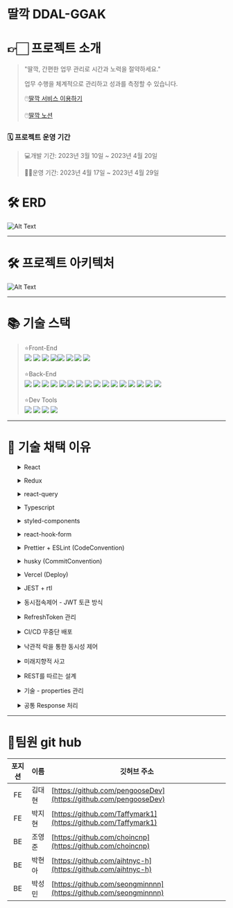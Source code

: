 # 딸깍 DDAL-GGAK

# **👉🏻** 프로젝트 소개

> "딸깍, 간편한 업무 관리로 시간과 노력을 절약하세요."
> 
> 
> 
> 업무 수행을 체계적으로 관리하고 성과를 측정할 수 있습니다.
> 
> 🖱️[딸깍 서비스 이용하기](https://ddal-ggak-fe.vercel.app/)
> 
> 🖱️[딸깍 노션](https://www.notion.so/e11016a0ca7a41a4932301027925670e)
> 

### 🗓️ 프로젝트 운영 기간

> 💻개발 기간: 2023년 3월 10일 ~ 2023년 4월 20일
> 
> 
> 👩‍💼운영 기간: 2023년 4월 17일 ~ 2023년 4월 29일
> 


# 🛠️ ERD
![Alt Text](https://drive.google.com/uc?id=1k1kbjM2F9kBCj7HMYDr-_47qbZ94Soc3)

---

# 🛠️ 프로젝트 아키텍처
![Alt Text](https://drive.google.com/uc?export=download&id=103oPx8kR-ckDIvgZw1ss_ihDbNd_5lBh)


---

# 📚 기술 스택

> ⭐Front-End<br>
> <img src="https://img.shields.io/badge/react-61DAFB?style=for-the-badge&logo=react&logoColor=white"> <img src="https://img.shields.io/badge/react query-FF4154?style=for-the-badge&logo=react&logoColor=white"> <img src="https://img.shields.io/badge/styled_components-DB7093?style=for-the-badge&logo=styledcomponents&logoColor=white"> <img src="https://img.shields.io/badge/vercel-000000?style=for-the-badge&logo=vercel&logoColor=white"><img src="https://img.shields.io/badge/reactrouter-CA4245?style=for-the-badge&logo=reactrouter&logoColor=white">  <img src="https://img.shields.io/badge/typescript-3178C6?style=for-the-badge&logo=typescript&logoColor=white"> <img src="https://img.shields.io/badge/react_hook_form-EC5990?style=for-the-badge&logo=reacthookform&logoColor=white"> <img src="https://img.shields.io/badge/axios-5A29E4?style=for-the-badge&logo=axios&logoColor=white"> <br><br>
 ⭐Back-End<br>
   <img src="https://img.shields.io/badge/spring-6DB33F?style=for-the-badge&logo=spring&logoColor=white"> <img src="https://img.shields.io/badge/spring boot-6DB33F?style=for-the-badge&logo=springboot&logoColor=white"> <img src="https://img.shields.io/badge/spring security-6DB33F?style=for-the-badge&logo=springsecurity&logoColor=white"> <img src="https://img.shields.io/badge/mysql-4479A1?style=for-the-badge&logo=mysql&logoColor=white"> <img src="https://img.shields.io/badge/gradle-02303A?style=for-the-badge&logo=gradle&logoColor=white"> <img src="https://img.shields.io/badge/nginx-009639?style=for-the-badge&logo=nginx&logoColor=white"> <img src="https://img.shields.io/badge/aws-FF9900?style=for-the-badge&logo=amazonaws&logoColor=white"> <img src="https://img.shields.io/badge/amazon rds-527FFF?style=for-the-badge&logo=amazonrds&logoColor=white"> <img src="https://img.shields.io/badge/amazon ec2-FF9900?style=for-the-badge&logo=amazonec2&logoColor=white"> <img src="https://img.shields.io/badge/amazon s3-569A31?style=for-the-badge&logo=amazons32&logoColor=white"> <img src="https://img.shields.io/badge/query_dsl-009CE9?style=for-the-badge&logo=querydsl&logoColor=white"> <img src="https://img.shields.io/badge/spring data-6DB33F?style=for-the-badge&logo=springdata&logoColor=white"> <img src="https://img.shields.io/badge/spring framework-6DB33F?style=for-the-badge&logo=springframework&logoColor=white"> <img src="https://img.shields.io/badge/spring webflux-6DB33F?style=for-the-badge&logo=springwebflux&logoColor=white"> <img src="https://img.shields.io/badge/JWT-000000?style=for-the-badge&logo=JsonWebTokens&logoColor=white"> <img src="https://img.shields.io/badge/github actions-2088FF?style=for-the-badge&logo=githubactions&logoColor=white"><br><br>
⭐Dev Tools<br><img src="https://img.shields.io/badge/github-181717?style=for-the-badge&logo=github&logoColor=white"> <img src="https://img.shields.io/badge/git-F05032?style=for-the-badge&logo=git&logoColor=white"> <img src="https://img.shields.io/badge/Visual Studio code-007ACC?style=for-the-badge&logo=visualstudiocode&logoColor=white"> <img src="https://img.shields.io/badge/IntelliJ-000000?style=for-the-badge&logo=intellij&logoColor=white">
---

# **📝 기술 채택 이유**
<ul id="37993fec-340c-4550-b452-4eae3a1a5d40" class="toggle"><details close=""><summary>React</summary><blockquote id="b8f6517e-a14a-4dde-94d1-433dc7d48a97" class=""><strong>도입 사유</strong><br>1. State 변경에 따른 반응성 유지.
2. 함수 컴포넌트를 사용한 컴포넌트 재사용성 증대.</blockquote></details></li></ul><p id="6e05c84f-2ad8-4f9d-b4a4-b721d21d68ca" class="">
</p><ul id="b4dfc9c5-23be-4f9c-b118-d8e47296c3ba" class="toggle"><details close=""><summary>Redux</summary><blockquote id="bb9fc17e-b159-4e5d-887b-e8bb2bd622c8" class=""><strong>도입 사유 </strong><br>
클라이언트의 state 관리 및 Provider pattern을 이용한 컴포넌트 간 불필요한 의존성을 제거하고 재사용성 확보.<ul  class="toggle"><details open=""><summary>redux, recoil, zustand 등</summary><ul id="fb034d5a-34a0-41ca-8894-130872d0ad3e" class="bulleted-list"><li style="list-style-type:disc">현재 프로젝트 상태만 보면 recoil을 사용하는 것이 맞으나, 최종적으로 만들고자 하는 프로덕트는 B2B SaaS이기 때문에 결국 프로덕트의 규모는 굉장히 커질 예정입니다.
 따라서, 초반에 작성해야 할 코드가 좀 있겠지만, 나중의 스케일업에 대한 유동성을 고려해본다면 redux로 상태를 관리하는 것이 옳다고 판단했습니다.</li></ul></details></li></ul></blockquote></details></li></ul><p id="ed9f652d-1ab4-493e-a228-664a0ca1d4fb" class="">
</p><ul id="783a5f3f-1769-4393-813f-1265f1f4222e" class="toggle"><details close=""><summary>react-query</summary><blockquote id="97e66895-479d-4977-9663-0a895f00fbbd" class=""><strong>도입 사유 </strong><br>
1. 데이터 캐싱을 이용한 쾌적한 렌더링.<br>
2. BE와의 데이터 동기화.<br>
3. HTTP 프로토콜 통신 결과 핸들링.<ul id="1bf2374c-426a-4fce-9fa8-2712d53a7786" class="toggle"><details open=""><summary>swr, react-query</summary><ul id="bbb0f8de-d200-4496-b4ad-d23865781731" class="bulleted-list"><li style="list-style-type:disc">redux-thunk는 FE의 middleware이지 HTTP 프로토콜 통신을 담당하기 위해 나온 라이브러리는 아니기 때문에 고려대상에서 배제하였습니다.</li></ul><ul id="08ad7af5-689c-4ea4-afcd-af24bf4c970e" class="bulleted-list"><li style="list-style-type:disc"> 현재는 react-query나 swr, 나아가 NextJS 13 버젼 등. 데이터 캐싱과 BE데이터 동기화에 관한 뛰어난 성능을 제공하는 라이브러리 및 프레임워크가 많이 출시되었으며, 커스텀 캐싱 및 BE와의 데이터 동기화에 성능이 뛰어난 react-query를 채택하였습니다. </li></ul></details></li></ul></blockquote></details></li></ul><p id="2fe3af36-5c44-4780-8a5d-f42d8143bcde" class="">
</p><ul id="2c71ec37-8880-4f64-9d34-36974d6f9d31" class="toggle"><details close=""><summary>Typescript</summary><blockquote id="67e932e1-ea39-4c59-bd9c-1156ec7ea347" class=""><strong>도입 사유 </strong><br> 
1. type을 통한 안정성 확보.<br>
2. 미처 잡아내지 못한 에러 디버깅.<br>
3. 자동완성 기능.</blockquote></details></li></ul><p id="5bd3588f-4575-4fdf-8870-eb42ddc9b01c" class="">
</p><ul id="41f44fa8-61cd-47cd-97f7-e3576f75f499" class="toggle"><details close=""><summary>styled-components</summary><blockquote id="e4962097-b2c4-408c-aa01-9f7150187f6d" class=""><strong>도입 사유</strong><br>
1. 외부 환경변화에 따른 유동적 대처가 가능.<br>
2. 함수 컴포넌트에 여러 props를 전달하더라도 복잡한 optional rendering을 제어할 수 있음.<br>
3. 전역적으로 스타일링에 대한 책임을 담당하고 책임을 부여.<ul id="fd03e204-9ef2-4999-8d9c-ec52e0c692ba" class="toggle"><details open=""><summary>TailwindCSS</summary><p id="863635e3-1005-49dd-9926-dadcf95634db" class="">기본적으로 적용된 CSS 프리셋이 있어 간편하다는 장점이 있지만, props를 통해 optional하게 CSS를 적용할 경우, 가독성이 크게 떨어진다는 문제점이 있습니다. 또한, 이것과 더불어 전역적인 style 적용에도 어려움이 있습니다.
 결국, 외부환경의 변화에 유동적으로 대처하며, 복잡하고 상세한 CSS를 적용하고자 styled-components를 채택하였습니다.</p></details></li></ul></blockquote></details></li></ul><p id="36715e77-ac57-4f90-b1db-1297deabfaa7" class="">
</p><ul id="b313f486-d36f-4511-adcf-4613c9b4fdc7" class="toggle"><details close=""><summary>react-hook-form</summary><blockquote id="7613abb4-c816-4cd9-ae97-223fc501a8de" class=""><strong>도입 사유</strong><br>
1. 간편한 커스텀 validation 및 errorMessage 렌더링.<br>
2. 압도적으로 짧아지는 코드 길이와 높아지는 함수 컴포넌트의 가독성 확보.</blockquote></details></li></ul><p id="4e13cd3f-6eb2-4e78-8256-904e0531b621" class="">
</p><ul id="70d461fb-db9f-4dd9-b2eb-3388c948f9e6" class="toggle"><details close=""><summary>Prettier + ESLint (CodeConvention)</summary><blockquote id="8a5c69df-e2f8-4f85-b7d4-1264c31d3b88" class=""><strong>도입 사유</strong><br>
1. 형상관리툴을 이용하며, 팀원과 코드를 동기화하는 과정에서 conflict를 최소화하고자 함입니다.<br>
2. conflict의 문제를 떠나, 타인과 협업을 하는 상황에선, codeConvention을 통일해야합니다. 해당 코드의 유지보수와 확장성을 보장하기 위해, 최소한의 “가독성”과 규칙이 전제되어야 하기 때문입니다.  나아가, 더 나은 변수명을 고민하고, 꾸준한 클린코드와 리팩터링을 진행하는 것을 습관화 해야합니다. 내가 작성하는 코드는 부채가 아닌 기술이 되어야합니다. </blockquote></details></li></ul><p id="33b59699-6f4b-4578-af76-06ed25dd6848" class="">
</p><ul id="0546b757-2dd0-4d26-8cfe-dd9f160e0335" class="toggle"><details close=""><summary>husky (CommitConvention)</summary><blockquote id="d3c0de3a-2649-40c4-8a48-19cf0a88b6e7" class=""><strong>도입 사유</strong><br>
- 커밋 로그만 보더라도, 어떤 작업을 했는지 알 수 있어야 합니다.
 특히, 타인과의 협업에서 commit convention을 지키고, 실제 commit 내역과 commit 메시지를 일치해야 함을 인식해야합니다.</blockquote><p id="a7c34d3a-2043-4847-9ae2-57968c160938" class="">
</p></details></li></ul><p id="df3839a3-2466-4f0a-b1e6-6388a76cc236" class="">
</p><ul id="9682b011-9272-4091-b0b7-3477414bb1f8" class="toggle"><details close=""><summary>Vercel (Deploy)</summary><blockquote id="380c07af-d005-480c-871c-2ed700af0e75" class=""><strong>도입 사유</strong><br>
- 원래 계획에는 AWS S3로 배포 후, github action을 이용해 CI/CD를 구축하고자 하였습니다. 다만, 여러가지 문제점이 발생하여, 자체적으로 CI/CD 및 deploy를 제공하는 Vercel을 채택하였습니다. 추후, 위의 환경으로 migration 예정입니다. </blockquote></details></li></ul><p id="4b6f3292-37b5-49db-b5d2-dbe1d512a9ea" class="">
</p><ul id="9daa4599-8326-4d5e-becd-e6e17727c36f" class="toggle"><details close=""><summary>JEST + rtl</summary><blockquote id="90b530db-79af-4e55-9719-c74ff393ee24" class=""><strong>도입 사유</strong><br>
- PR을 날리기 전, 본인이 작성한 코드의 sideEffect를 알 수 있는 도구입니다.
위와 같은 이유로, testCode를 많이 작성하지는 못했지만, 추후 컴포넌트 단위의 테스트코드를 전부 작성할 예정입니다.</blockquote></details></li></ul><p id="a36d19c6-9a71-43da-b6ed-a0b8b6941b41" class="">
</p><ul id="2fa86745-663e-486a-a673-c1866e127183" class="toggle"><details close=""><summary>동시접속제어 - JWT 토큰 방식</summary><blockquote id="414f0f38-8a14-412e-9535-160dc2ec6da9" class=""><strong>도입 사유</strong><br> -  한 회원의 다중 클라이언트를 이용한 동시접속 제어를 하기 위해서 세션을 도입할 것인가, 말 것인가에 대해 회의를 해야 했습니다. <ul id="489b7813-299b-4567-b41a-6cae186da821" class="toggle"><details open=""><summary>세션/ REDIS</summary><ul id="2c10599c-e22a-42d0-937b-e5741c879190" class="bulleted-list"><li style="list-style-type:disc">세션은 stateful한 인증 방식으로 서버에 세션 정보를 저장하여 인증을 유지하기 때문에 서버의 확장성을 낮추고, 서버에 저장된 세션 정보가 많아지면 서버의 메모리 부하가 커지고 서버의 안정성에도 영향을 줄 수 있습니다.</li></ul><ul id="5f4a105e-1ab4-4305-986e-4b334a4c1b2d" class="bulleted-list"><li style="list-style-type:disc">프로젝트의 특성상 다수의 사용자가 동시에 접속하는 경우 서버의 부하가 크게 증가할 수 있습니다. 따라서 대규모 사용자를 처리해야 하는 경우에는 분산 캐시나 다른 기술을 이용하는 것이 더욱 효과적이라고 생각해서 redis를 선택했습니다</li></ul></details></li></ul></blockquote></details></li></ul><p id="a4acaa01-2ccf-4f00-8082-6ff078d78faf" class="">
</p><ul id="d448658a-08a7-4a8e-9783-ccbe68488e13" class="toggle"><details close=""><summary>RefreshToken 관리</summary><blockquote id="f94c7699-d2a0-4920-9cb3-b6c6a1161bc1" class=""><strong>도입 사유</strong><br> -  접속 제어를 위해 REFRESH TOKEN이 필요<ul id="f2803357-2695-453b-9266-80b705869b2d" class="toggle"><details open=""><summary>SPRING DATA JPA / REDIS</summary><ul id="2241d299-d264-46ca-8444-b6006f1511c5" class="bulleted-list"><li style="list-style-type:disc">Spring Data JPA는 객체-관계 매핑(Object-Relational Mapping) 기술을 제공하여, 데이터베이스와 객체를 매핑하여 개발을 용이하게 해주는 프레임워크입니다. 하지만, JPA는 대량의 데이터를 처리할 때 성능 이슈가 있을 수 있습니다.</li></ul><ul id="7ae39b22-4e32-442d-891f-aa9f15fb75b9" class="bulleted-list"><li style="list-style-type:disc">B2B SaaS 서비스에서 접속 제어를 위해 Redis를 사용하는 것은, Refresh Token과 같이 민감한 정보를 안전하게 저장하고, 빠른 속도로 대용량의 데이터를 처리하기 위함입니다. Redis를 이용하면, Refresh Token을 안전하게 저장하고, 유효성 검사를 효율적으로 처리할 수 있으며, 성능이 뛰어나므로 사용자 경험을 향상시킬 수 있습니다.</li></ul><ul id="4ed9e527-2c3c-4b52-9783-3fbe56f88b03" class="bulleted-list"><li style="list-style-type:disc">또한 Redis는 높은 성능, 분산 시스템, 캐시 등의 이점을 제공해 확장가능성도 뛰어났고, 데이터 안정성과 서비스 성능 향상에 효과적이기에 선택했습니다.</li></ul></details></li></ul></blockquote></details></li></ul><p id="e79801bf-088e-45a2-bc2c-caafaf93beb1" class="">
</p><ul id="6c81ac06-d3d5-4b0d-9be0-93bbc8c25452" class="toggle"><details close=""><summary>CI/CD 무중단 배포</summary><blockquote id="b0a2ec33-580d-4c5b-96eb-2572560a9d39" class=""><strong>도입 사유</strong><br> -  기술 개발과 실 서비스 이용자들이 업데이트를 할 때마다 서버가 끊어지지 않고 적용하기 위해 필요<ul id="9e06faa0-d67e-4cdd-8a2e-099b7c33f50e" class="toggle"><details open=""><summary>github action, docker, jenkins, Travis
s3, codeDeploy, Redis, Nginx, Apache, Load Balancing</summary><ul id="1534b4f4-46cf-48f3-8b7c-a855c42e1631" class="bulleted-list"><li style="list-style-type:disc">이미지와 초대부분 때문에 docker container를 활용해 Elastic Clound를 적용시키려고 했으나, 한정적인 비용과 주 목적인 업무틀과 티켓 페이지에는 기본적인 CI/CD를 활용하는 것이 더 맞다고 판단하여 결정했습니다.</li></ul><ul id="e18e9ab9-e8a6-4e50-ba5f-cea7e59be3af" class="bulleted-list"><li style="list-style-type:disc">jenkins, Travis는 자주 꺼진다는 이슈로 안정적인 서버 구축을 위해 CI로는 github action을 선택했습니다.</li></ul><ul id="4fa46a27-391f-48f8-985f-72fa005d36be" class="bulleted-list"><li style="list-style-type:disc">codeDeploy배포 후 업데이트를 진행할 때마다 서버가 내려가는 부분을 고민하다, 가동성과 접근성이 좋은 Nginx를 선택하게 되었습니다. </li></ul><ul id="54e80d6b-0997-45c4-b4b4-db35726cb836" class="bulleted-list"><li style="list-style-type:disc">로드밸런싱의 블루 그린을 이용하여 서버를 여러개 띄워서 오토스케일링을 사용하려고 했으나, 비용적인 문제로 일반을 선택하였습니다.</li></ul></details></li></ul></blockquote></details></li></ul><p id="7e2af250-99b5-47cf-9d30-4c8464bb7d47" class="">
</p><ul id="f501e54f-08c3-411a-9db7-142b162aab60" class="toggle"><details close=""><summary>낙관적 락을 통한 동시성 제어</summary><blockquote id="23057873-5a60-447d-85d9-4048c38cce0d" class=""><strong>도입 사유</strong><br> -  동시성 제어 이슈를 방지하기 위하여 db에 락을 걸어야 했습니다.<ul id="ff7727de-bd5c-4e40-89d5-12d93f77c00a" class="toggle"><details open=""><summary>Pessimistic Lock, MVCC, Optimistic locks3, codeDeploy, Redis, Nginx, Apache, Load Balancing</summary><ul id="6bc5a307-2dc0-4543-afeb-60fbe4b43ae9" class="bulleted-list"><li style="list-style-type:disc">가장 중요했던 ticket의 assign같은 경우 db의 충돌 방지를 위해 락을 걸어주어야 했습니다. MVCC를 걸어 주기엔 MVCC 튜닝에 시간이 너무 많이 소모되고, pessimistic Lock 같은 경우 저희 서비스의 메인 로직 상 빠르게 Assign을 가져가야 하고, 메인 페이지에서 ‘딸깍’이라는 액션 한 번에 수정 작업이 이루어져야 하므로 S-Lock이나 E-Lock 등을 걸어주면서 읽기 작업에 락을 걸만큼의 로직이 아니라고 판단했습니다. 또한 롤백 코스트 또한 많이 나가지 않을 것이라 생각했습니다. 그래서 JPA Auditing을 통해 수정자에 versioning을 걸어주면서 낙관적 락을 구현하게 되었습니다.</li></ul></details></li></ul></blockquote></details></li></ul><p id="727bcb52-718f-4e82-bcf3-70103627d1fc" class="">
</p><ul id="72ebd0a6-03b1-4ba0-85c6-8ce19a911e14" class="toggle"><details close=""><summary>미래지향적 사고</summary><blockquote id="020fa5de-84e7-4f9e-8d95-e3de9690a146" class=""><strong>도입 사유</strong> <br>-  프로젝트의 현재만 보고 달리지 않기 위해 지원이 오래된 라이브러리의 경우 쓰지 않기로 하였습니다.<ul id="72c56bee-80a6-4f1a-9bc1-6f0a2ee3a130" class="toggle"><details open=""><summary>다양한 라이브러리</summary><ul id="630eeccf-e006-4407-bb97-d0742c660bdb" class="bulleted-list"><li style="list-style-type:disc">예를 들어 Mapping framework에도 저희가 사용한 Mapstruct외에도 자바 수동 변환, ModelMapper, Orika, Dozer등과 같은 다양한 라이브러리가 있습니다. 그러나 호환성이나 리플렉션같은 기술적인 부분을 제외하고도, 지원이 오래되거나 중단된 라이브러리, 레퍼런스가 부족한 라이브러리는 장점이 많아도 사용하지 않도록 하기로 했습니다. </li></ul></details></li></ul></blockquote></details></li></ul><p id="fab3f501-720f-4de6-8cdd-436edb9156ce" class="">
</p><ul id="1403f061-84ec-465f-bcb5-ce5f14aa8722" class="toggle"><details close=""><summary>REST를 따르는 설계</summary><blockquote id="d5c2170f-b684-4251-aedc-2ff745732781" class=""><strong>도입 사유</strong><br> -  req, res의 방식에 대해 어떻게 데이터를 주고 받을지에 대해 고민하였습니다<ul id="4e280081-a279-4c6d-88b0-6ba44924891b" class="toggle"><details open=""><summary>HATEOAS</summary><ul id="e5edb307-77c7-4fe1-8a2a-3e13fc130510" class="bulleted-list"><li style="list-style-type:disc">Rest 아키텍쳐 스타일을 구성하는 스타일은 아래와 같습니다.
- stateless
- cache
- uniform interface
- layered system
- code-on-demand(optional)</li></ul><ul id="c3cce1ef-dbed-43f9-808d-1f88963b6fa1" class="bulleted-list"><li style="list-style-type:disc">이 중, uniform interface를 따르는 것에서 구성원들의 차이가 있었습니다. 다른 부분에는 만장일치가 있었으나, HATEOAS에 대해서는 의견이 갈렸습니다. springboot hateoas library를 통해 link를 던지려고 했으나, B2B SAAS 프로젝트를 진행하는 만큼 link의 보안성에 대해 민감했기 떄문에 이 이슈는 빼기로 결정하였습니다. </li></ul><ul id="7a0e9f13-5d47-49ac-8012-0b545739a9b7" class="bulleted-list"><li style="list-style-type:disc">또한, 엔드포인트 설계 방식에서 리소스를 잘 나타내 주기 위해 nested된 api를 작성하기 위해 pathvariable로 받던 상위 resource의 id를 dto로 받는 대신 필수조건으로 걸고 valid로 유효성을 검증하였습니다.</li></ul></details></li></ul></blockquote></details></li></ul><p id="0ba8e068-1940-486c-8f62-51590727d29a" class="">
</p><ul id="8c6a63db-e198-427b-86ec-a61c5f68f8ae" class="toggle"><details close=""><summary>기술 - properties 관리</summary><blockquote id="87138de7-09f4-4912-8286-5f84897e41a8" class=""><strong>도입 사유</strong><br> -  어떻게 해야  properties를 비롯한 백엔드 보안 이슈에 더 민감하게 대처할수 있을까 생각하였습니다.<ul id="ca74c527-9c81-4525-b821-cd283e82c54c" class="toggle"><details open=""><summary>GITHUB ACTION / jasypt</summary><ul id="117fc383-d89c-4ac9-aadc-a47ef8179214" class="bulleted-list"><li style="list-style-type:disc">위에서 github action을 사용하기로 결정함에 따라, 인스턴스에 VM옵션을 주어서 가동해야하는 jasypt방식 대신에 깃허브 액션에서 프로퍼티를 관리하기로 하였습니다.</li></ul></details></li></ul></blockquote></details></li></ul><p id="a1cdd33e-6269-4857-9ecb-d60798a2270c" class="">
</p><ul id="b558b0f9-219d-4d6f-abca-aae959237da4" class="toggle"><details close=""><summary>공통 Response 처리</summary><blockquote id="3b61b2d1-428d-47cb-9979-379f21acc86c" class=""><strong>도입 사유</strong><br> -  어떻게 해야 조금 더 uniformed된 resp를 줄 수 있을까 생각하였습니다.<ul id="a60236c2-8fb6-45c0-9c51-fc058c47de3c" class="toggle"><details open=""><summary>globalResponse</summary><ul id="8dab016b-4f16-4ec8-b1f3-6360663a9c54" class="bulleted-list"><li style="list-style-type:disc">resp에 대해서는 에러코드와 마찬가지로 status, message, data의 3가지 필드를 만들고 반환하는 데이터를 넣으려고 했으나, 프론트에서 depth를 하나 더 늘리는 것을 선호하지 않았습니다. </li></ul><ul id="2be92166-6590-4727-b47e-037f54dcb0b6" class="bulleted-list"><li style="list-style-type:disc">그렇다고 일일히 dto에 mapping framework을 이용해 @AfterMapping 어노테이션으로 추가적인 정보를 넣어주는것은 비효율적이라고 느껴서, error가 아닌 200, 201 코드를 반환할 때에는 one-depth로 변화되는 값의 전체 데이터를 넣어 주었습니다.</li></ul></details></li></ul></blockquote></details></li></ul><p id="43a67730-dc0b-4470-91de-72bb8b730e4a" class="">

---

# 👥팀원 git hub

|포지션|이름|깃허브 주소|
|:---:|---|---|
|<center>FE</center>|김대현|[https://github.com/pengooseDev](https://github.com/pengooseDev)|
|<center>FE</center>|박지현|[https://github.com/Taffymark1](https://github.com/Taffymark1)|
|<center>BE</center>|조영준|[https://github.com/choincnp](https://github.com/choincnp)|
|<center>BE</center>|박현아|[https://github.com/aihtnyc-h](https://github.com/aihtnyc-h)|
|<center>BE</center>|박성민|[https://github.com/seongminnnn](https://github.com/seongminnnn)|

